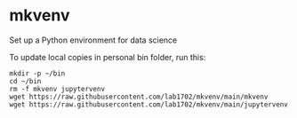 # mkvenv
Set up a Python environment for data science

To update local copies in personal bin folder, run this:

    mkdir -p ~/bin
    cd ~/bin
    rm -f mkvenv jupytervenv
    wget https://raw.githubusercontent.com/lab1702/mkvenv/main/mkvenv
    wget https://raw.githubusercontent.com/lab1702/mkvenv/main/jupytervenv
